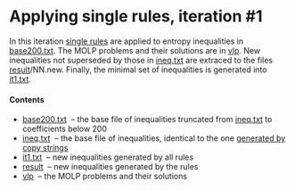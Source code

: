 Applying single rules, iteration \#1
====================================

In this iteration [single rules](../rules.txt) are applied to entropy 
inequalities in [base200.txt](base200.txt). The MOLP problems and their
solutions are in [vlp](vlp). New inequalities not superseded by those in 
[ineq.txt](ineq.txt) are extraced to the files [result](result)/NN.new.
Finally, the minimal set of inequalities is generated into
[it1.txt](it1.txt).

#### Contents

* [base200.txt](base200.txt) &nbsp;&ndash; the base file of inequalities 
  truncated from [ineq.txt](ineq.txt) to coefficients below 200
* [ineq.txt](ineq.txt) &nbsp;&ndash; the base file of inequalities,
  identical to the one [generated by copy strings](../../copy/ineq.txt)
* [it1.txt](it1.txt) &nbsp;&ndash; new inequalities generated by all rules
* [result](result) &nbsp;&ndash; new inequalities generated by the rules
* [vlp](vlp) &nbsp;&ndash; the MOLP problems and their solutions



